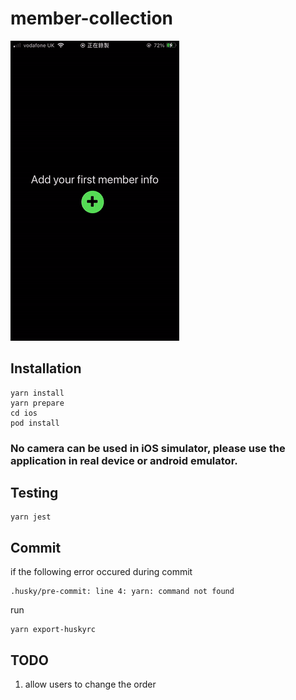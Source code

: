 # member-collection

![](./doc/demo.gif)

## Installation

```
yarn install
yarn prepare
cd ios
pod install
```

### No camera can be used in iOS simulator, please use the application in real device or android emulator.

## Testing

```
yarn jest
```

## Commit

if the following error occured during commit

```
.husky/pre-commit: line 4: yarn: command not found
```

run

```
yarn export-huskyrc
```

## TODO

1. allow users to change the order
